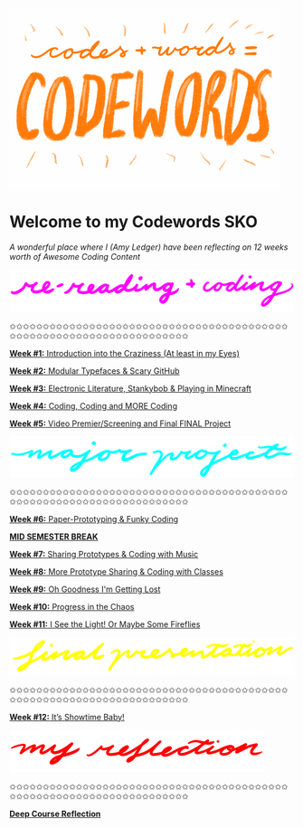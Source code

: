 <img src="codewordsgif.GIF">

# Welcome to my Codewords SKO

*A wonderful place where I (Amy Ledger) have been reflecting on 12 weeks worth of Awesome Coding Content*


<img src="rereadingandcoding.png">

✩✩✩✩✩✩✩✩✩✩✩✩✩✩✩✩✩✩✩✩✩✩✩✩✩✩✩✩✩✩✩✩✩✩✩✩✩✩✩✩✩✩✩✩✩✩✩✩✩✩✩✩✩✩✩✩✩✩✩✩✩✩✩✩✩✩✩✩✩

[**Week #1:** Introduction into the Craziness (At least in my Eyes)](https://astlcreations.github.io/codewords-codes-words/SKO/Re-Readings%20&%20Coding/Week%2001/)

[**Week #2:** Modular Typefaces & Scary GitHub](https://astlcreations.github.io/codewords-codes-words/SKO/Re-Readings%20&%20Coding/Week%2002/)

[**Week #3:** Electronic Literature, Stankybob & Playing in Minecraft](https://astlcreations.github.io/codewords-codes-words/SKO/Re-Readings%20&%20Coding/Week%2003/)

[**Week #4:** Coding, Coding and MORE Coding](https://astlcreations.github.io/codewords-codes-words/SKO/Re-Readings%20&%20Coding/Week%2004/)

[**Week #5:** Video Premier/Screening and Final FINAL Project](https://astlcreations.github.io/codewords-codes-words/SKO/Re-Readings%20&%20Coding/Week%2005/)

<img src="majorproject.png">

✩✩✩✩✩✩✩✩✩✩✩✩✩✩✩✩✩✩✩✩✩✩✩✩✩✩✩✩✩✩✩✩✩✩✩✩✩✩✩✩✩✩✩✩✩✩✩✩✩✩✩✩✩✩✩✩✩✩✩✩✩✩✩✩✩✩✩✩✩

[**Week #6:** Paper-Prototyping & Funky Coding](https://astlcreations.github.io/codewords-codes-words/SKO/Major%20Project/Week%2006/)

[**MID SEMESTER BREAK**](https://astlcreations.github.io/codewords-codes-words/SKO/Major%20Project/Week%2007.5%20-%20Mid%20Sem%20Break/)

[**Week #7:** Sharing Prototypes & Coding with Music](https://astlcreations.github.io/codewords-codes-words/SKO/Major%20Project/Week%2007/)

[**Week #8:** More Prototype Sharing & Coding with Classes](https://astlcreations.github.io/codewords-codes-words/SKO/Major%20Project/Week%2008/)

[**Week #9:** Oh Goodness I'm Getting Lost](https://astlcreations.github.io/codewords-codes-words/SKO/Major%20Project/Week%2009/)

[**Week #10:** Progress in the Chaos](https://astlcreations.github.io/codewords-codes-words/SKO/Major%20Project/Week%20010/)

[**Week #11:** I See the Light! Or Maybe Some Fireflies](https://astlcreations.github.io/codewords-codes-words/SKO/Major%20Project/Week%20011/)


<img src="finalpresentation.png">

✩✩✩✩✩✩✩✩✩✩✩✩✩✩✩✩✩✩✩✩✩✩✩✩✩✩✩✩✩✩✩✩✩✩✩✩✩✩✩✩✩✩✩✩✩✩✩✩✩✩✩✩✩✩✩✩✩✩✩✩✩✩✩✩✩✩✩✩✩

[**Week #12:** It’s Showtime Baby!](https://astlcreations.github.io/codewords-codes-words/SKO/Major%20Project/Week%20012/)

<img src="myreflection.png">

✩✩✩✩✩✩✩✩✩✩✩✩✩✩✩✩✩✩✩✩✩✩✩✩✩✩✩✩✩✩✩✩✩✩✩✩✩✩✩✩✩✩✩✩✩✩✩✩✩✩✩✩✩✩✩✩✩✩✩✩✩✩✩✩✩✩✩✩✩

[**Deep Course Reflection**](https://astlcreations.github.io/codewords-codes-words/SKO/Final%20Reflection/)











